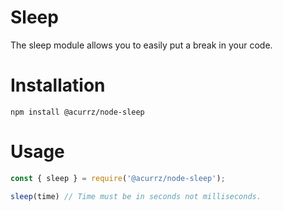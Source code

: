# Sleep

The sleep module allows you to easily put a break in your code.

# Installation

`npm install @acurrz/node-sleep`

# Usage

```js
const { sleep } = require('@acurrz/node-sleep');

sleep(time) // Time must be in seconds not milliseconds.
```
